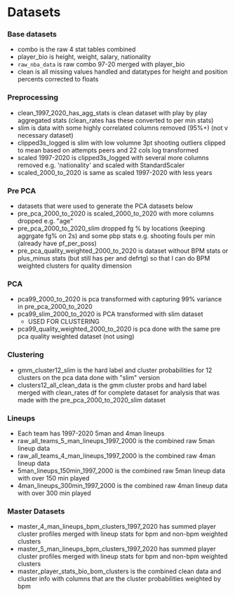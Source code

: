 # Datasets

### Base datasets
- combo is the raw 4 stat tables combined 
- player_bio is height, weight, salary, nationality
- `raw_nba_data` is raw combo 97-20 merged with player_bio
- clean is all missing values handled and datatypes for height and position percents corrected to floats

### Preprocessing
- clean_1997_2020_has_agg_stats is clean dataset with play by play aggregated stats (clean_rates has these converted to per min stats)
- slim is data with some highly correlated columns removed (95%+) (not v necessary dataset)
- clipped3s_logged is slim with low volumne 3pt shooting outliers clipped to mean based on attempts peers and 22 cols log transformed
- scaled 1997-2020 is clipped3s_logged with several more columns removed e.g. 'nationality' and scaled with StandardScaler
- scaled_2000_to_2020 is same as scaled 1997-2020 with less years

### Pre PCA
- datasets that were used to generate the PCA datasets below
- pre_pca_2000_to_2020 is scaled_2000_to_2020 with more columns dropped e.g. "age"
- pre_pca_2000_to_2020_slim dropped fg % by locations (keeping aggrgate fg% on 2s) and some pbp stats e.g. shooting fouls per min (already have pf_per_poss)
- pre_pca_quality_weighted_2000_to_2020 is dataset without BPM stats or plus_minus stats (but still has per and defrtg)  so that I can do BPM weighted clusters for quality dimension

### PCA
- pca99_2000_to_2020 is pca transformed with capturing 99% variance in pre_pca_2000_to_2020
- pca99_slim_2000_to_2020 is PCA transformed with slim dataset
  - USED FOR CLUSTERING
- pca99_quality_weighted_2000_to_2020 is pca done with the same pre pca quality weighted dataset (not using)

### Clustering 
- gmm_cluster12_slim is the hard label and cluster probabilities for 12 clusters on the pca data done with "slim" version
- clusters12_all_clean_data is the gmm cluster probs and hard label merged with clean_rates df for complete dataset for analysis that was made with the pre_pca_2000_to_2020_slim dataset

### Lineups
- Each team has 1997-2020 5man and 4man lineups
- raw_all_teams_5_man_lineups_1997_2000 is the combined raw 5man lineup data
- raw_all_teams_4_man_lineups_1997_2000 is the combined raw 4man lineup data
- 5man_lineups_150min_1997_2000 is the combined raw 5man lineup data with over 150 min played
- 4man_lineups_300min_1997_2000 is the combined raw 4man lineup data with over 300 min played


### Master Datasets
- master_4_man_lineups_bpm_clusters_1997_2020 has summed player cluster profiles merged with lineup stats for bpm and non-bpm weighted clusters
- master_5_man_lineups_bpm_clusters_1997_2020 has summed player cluster profiles merged with lineup stats for bpm and non-bpm weighted clusters
- master_player_stats_bio_bom_clusters is the combined clean data and cluster info with columns that are the cluster probabilities weighted by bpm 

